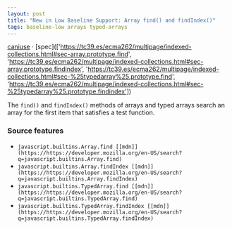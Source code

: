 ```yaml
---
layout: post
title: "New in Low Baseline Support: Array find() and findIndex()"
tags: baseline-low arrays typed-arrays
---
```


[caniuse](https://caniuse.com/?search=array-find) · [spec](['https://tc39.es/ecma262/multipage/indexed-collections.html#sec-array.prototype.find', 'https://tc39.es/ecma262/multipage/indexed-collections.html#sec-array.prototype.findindex', 'https://tc39.es/ecma262/multipage/indexed-collections.html#sec-%25typedarray%25.prototype.find', 'https://tc39.es/ecma262/multipage/indexed-collections.html#sec-%25typedarray%25.prototype.findindex'])

The `find()` and `findIndex()` methods of arrays and typed arrays search an array for the first item that satisfies a test function.

### Source features

- ``javascript.builtins.Array.find [[mdn]](https://https://developer.mozilla.org/en-US/search?q=javascript.builtins.Array.find)``
- ``javascript.builtins.Array.findIndex [[mdn]](https://https://developer.mozilla.org/en-US/search?q=javascript.builtins.Array.findIndex)``
- ``javascript.builtins.TypedArray.find [[mdn]](https://https://developer.mozilla.org/en-US/search?q=javascript.builtins.TypedArray.find)``
- ``javascript.builtins.TypedArray.findIndex [[mdn]](https://https://developer.mozilla.org/en-US/search?q=javascript.builtins.TypedArray.findIndex)``
